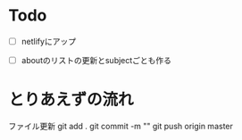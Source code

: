 # Todo
-[ ] netlifyにアップ

-[ ] aboutのリストの更新とsubjectごとも作る


# とりあえずの流れ
ファイル更新
git add .
git commit -m ""
git push origin master